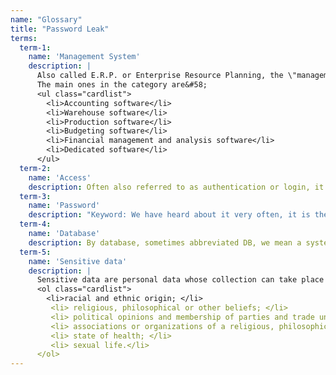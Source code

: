 ```yaml
---
name: "Glossary"
title: "Password Leak"
terms:
  term-1:
    name: 'Management System' 
    description: |
      Also called E.R.P. or Enterprise Resource Planning, the \"management software\" is software with tasks of managing workflows.<br/>
      The main ones in the category are&#58;
      <ul class="cardlist">
        <li>Accounting software</li>
        <li>Warehouse software</li>
        <li>Production software</li>
        <li>Budgeting software</li>
        <li>Financial management and analysis software</li>
        <li>Dedicated software</li>
      </ul>
  term-2:
    name: 'Access'
    description: Often also referred to as authentication or login, it is the process that allows a user to "enter" a system or software to be able to use it and access the information and features contained therein. Usually it occurs through the use of credentials, or a combination of a user name, which can also be an email address, and a password. There are also more complex access and authentication mechanisms, which include other elements such as physical characteristics (fingerprint), owned objects (tokens, smart cards), etc.
  term-3:
    name: 'Password'
    description: "Keyword: We have heard about it very often, it is the code that we insert on the computer systems, when we open the email, and on the applications we use daily, together with the username, the username. We know by hearsay and based on the recommendations provided by many internet sites that it must be a word, or a complex sentence with particular codes and that it should never be easy to guess (never use birth date, name of a pet or plaque car ...). For this reason it is always advisable to use different and complex passwords. Another good practice is to periodically change our most important passwords."
  term-4:
    name: 'Database'
    description: By database, sometimes abbreviated DB, we mean a system that hosts a set of organized data, stored in a computer and searchable via terminal.
  term-5:
    name: 'Sensitive data'
    description: |
      Sensitive data are personal data whose collection can take place only with the consent of the interested party and authorization by the Guarantor for the protection of personal data. These data must be processed and protected with appropriate security measures. Those related to are considered to be sensitive&#58;
      <ol class="cardlist">
        <li>racial and ethnic origin; </li>
         <li> religious, philosophical or other beliefs; </li>
         <li> political opinions and membership of parties and trade unions; </li>
         <li> associations or organizations of a religious, philosophical, political or trade union nature; </li>
         <li> state of health; </li>
         <li> sexual life.</li>
      </ol>
---
```

